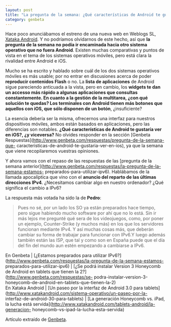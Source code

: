 ```yaml
---
layout: post
title: "La pregunta de la semana: ¿Qué características de Android te gustaría ver en"
category: genbeta
---
```




Hace poco anunciábamos el estreno de una nueva web en Weblogs SL, [Xataka
Android](http://www.xatakandroid.com/). Y no podríamos olvidarnos de este
hecho, así que **la pregunta de la semana no podía ir encaminada hacia otro
sistema operativo que no fuera Android**. Existen muchas comparativas y puntos
de vista en el tema de los sistemas operativos móviles, pero está clara la
rivalidad entre Android e iOS.

Mucho se ha escrito y hablado sobre cuál de los dos sistemas operativos
móviles es más usable; por no entrar en discusiones acerca de poder
**reproducir contenidos Flash** o no. La **lista de aplicaciones** de Android
sigue pareciendo anticuada a la vista, pero en cambio, los **widgets **te dan
un accesso más rápido a algunas aplicaciones que consultas constantemente. En
cuanto a la gestión de la multitarea, ¿con qué solución te quedas? Los
terminales con Android tienen más botones que aquellos con** iOS, que sólo
disponen de un botón**, ¿insuficiente?

La esencia debería ser la misma, ofrecernos una interfaz para nuestros
dispositivos móviles, ambos están basados en aplicaciones, pero las
diferencias son notables. **¿Qué características de Android te gustaría ver en
iOS?, ¿y viceversa?** No olvides responder en la sección [Genbeta
Respuestas](http://www.genbeta.com/respuestas/pregunta-de-la-semana-que-
caracteristicas-de-android-te-gustaria-ver-en-ios), ya que la semana que viene
recopilaremos vuestras opiniones.  
  
Y ahora vamos con el repaso de las respuestas de las [pregunta de la semana
anterior](http://www.genbeta.com/respuestas/la-pregunta-de-la-semana-estamos-
preparados-para-utilizar-ipv6). Hablábamos de la llamada apocalíptica que vino
con el **anuncio del reparto de las últimas direcciones IPv4**. ¿Necesitamos
cambiar algo en nuestro ordenador? ¿Qué significa el cambio a IPv6?

La respuesta más votada ha sido la de **Pedro**:

> Pues no sé, por un lado los SO ya están preparados hace tiempo, pero sigue
habiendo mucho software por ahí que no lo está. Sin ir más lejos me pregunté
qué sera de los videojuegos, como, por poner un ejemplo, Counter-Strike (y
muchos más) en los que los servidores funcionan mediante IPv4. Y así muchas
cosas más, que deberán cambiar su forma de trabajar para funcionar con IPv6.Y
luego además también están las ISP, que tal y como son en España puede que el
día del fin del mundo aun estén empezando a cambiarse a IPv6.

En Genbeta | [¿Estamos preparados para utilizar
IPv6?](http://www.genbeta.com/respuestas/la-pregunta-de-la-semana-estamos-
preparados-para-utilizar-ipv6) | [¿Se podrá instalar Version 3 Honeycomb de
Android en tablets que tienen la 2?](http://www.genbeta.com/respuestas/se-
podra-instalar-version-3-honeycomb-de-android-en-tablets-que-tienen-la-2)  
En Xataka Android | [Un paseo por la interfaz de Android 3.0 para
tablets](http://www.xatakandroid.com/sistema-operativo/un-paseo-por-la-
interfaz-de-android-30-para-tablets) | [La generación Honeycomb vs. iPad, la
lucha está servida](http://www.xatakandroid.com/tablets-android/la-generacion-
honeycomb-vs-ipad-la-lucha-esta-servida)

Artículo extraído de [Genbeta](http://www.genbeta.com).